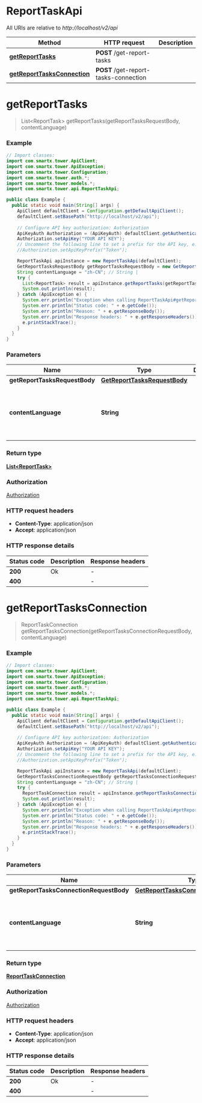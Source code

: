 # ReportTaskApi

All URIs are relative to *http://localhost/v2/api*

Method | HTTP request | Description
------------- | ------------- | -------------
[**getReportTasks**](ReportTaskApi.md#getReportTasks) | **POST** /get-report-tasks | 
[**getReportTasksConnection**](ReportTaskApi.md#getReportTasksConnection) | **POST** /get-report-tasks-connection | 


<a name="getReportTasks"></a>
# **getReportTasks**
> List&lt;ReportTask&gt; getReportTasks(getReportTasksRequestBody, contentLanguage)



### Example
```java
// Import classes:
import com.smartx.tower.ApiClient;
import com.smartx.tower.ApiException;
import com.smartx.tower.Configuration;
import com.smartx.tower.auth.*;
import com.smartx.tower.models.*;
import com.smartx.tower.api.ReportTaskApi;

public class Example {
  public static void main(String[] args) {
    ApiClient defaultClient = Configuration.getDefaultApiClient();
    defaultClient.setBasePath("http://localhost/v2/api");
    
    // Configure API key authorization: Authorization
    ApiKeyAuth Authorization = (ApiKeyAuth) defaultClient.getAuthentication("Authorization");
    Authorization.setApiKey("YOUR API KEY");
    // Uncomment the following line to set a prefix for the API key, e.g. "Token" (defaults to null)
    //Authorization.setApiKeyPrefix("Token");

    ReportTaskApi apiInstance = new ReportTaskApi(defaultClient);
    GetReportTasksRequestBody getReportTasksRequestBody = new GetReportTasksRequestBody(); // GetReportTasksRequestBody | 
    String contentLanguage = "zh-CN"; // String | 
    try {
      List<ReportTask> result = apiInstance.getReportTasks(getReportTasksRequestBody, contentLanguage);
      System.out.println(result);
    } catch (ApiException e) {
      System.err.println("Exception when calling ReportTaskApi#getReportTasks");
      System.err.println("Status code: " + e.getCode());
      System.err.println("Reason: " + e.getResponseBody());
      System.err.println("Response headers: " + e.getResponseHeaders());
      e.printStackTrace();
    }
  }
}
```

### Parameters

Name | Type | Description  | Notes
------------- | ------------- | ------------- | -------------
 **getReportTasksRequestBody** | [**GetReportTasksRequestBody**](GetReportTasksRequestBody.md)|  |
 **contentLanguage** | **String**|  | [optional] [default to en-US] [enum: zh-CN, en-US]

### Return type

[**List&lt;ReportTask&gt;**](ReportTask.md)

### Authorization

[Authorization](../README.md#Authorization)

### HTTP request headers

 - **Content-Type**: application/json
 - **Accept**: application/json

### HTTP response details
| Status code | Description | Response headers |
|-------------|-------------|------------------|
**200** | Ok |  -  |
**400** |  |  -  |

<a name="getReportTasksConnection"></a>
# **getReportTasksConnection**
> ReportTaskConnection getReportTasksConnection(getReportTasksConnectionRequestBody, contentLanguage)



### Example
```java
// Import classes:
import com.smartx.tower.ApiClient;
import com.smartx.tower.ApiException;
import com.smartx.tower.Configuration;
import com.smartx.tower.auth.*;
import com.smartx.tower.models.*;
import com.smartx.tower.api.ReportTaskApi;

public class Example {
  public static void main(String[] args) {
    ApiClient defaultClient = Configuration.getDefaultApiClient();
    defaultClient.setBasePath("http://localhost/v2/api");
    
    // Configure API key authorization: Authorization
    ApiKeyAuth Authorization = (ApiKeyAuth) defaultClient.getAuthentication("Authorization");
    Authorization.setApiKey("YOUR API KEY");
    // Uncomment the following line to set a prefix for the API key, e.g. "Token" (defaults to null)
    //Authorization.setApiKeyPrefix("Token");

    ReportTaskApi apiInstance = new ReportTaskApi(defaultClient);
    GetReportTasksConnectionRequestBody getReportTasksConnectionRequestBody = new GetReportTasksConnectionRequestBody(); // GetReportTasksConnectionRequestBody | 
    String contentLanguage = "zh-CN"; // String | 
    try {
      ReportTaskConnection result = apiInstance.getReportTasksConnection(getReportTasksConnectionRequestBody, contentLanguage);
      System.out.println(result);
    } catch (ApiException e) {
      System.err.println("Exception when calling ReportTaskApi#getReportTasksConnection");
      System.err.println("Status code: " + e.getCode());
      System.err.println("Reason: " + e.getResponseBody());
      System.err.println("Response headers: " + e.getResponseHeaders());
      e.printStackTrace();
    }
  }
}
```

### Parameters

Name | Type | Description  | Notes
------------- | ------------- | ------------- | -------------
 **getReportTasksConnectionRequestBody** | [**GetReportTasksConnectionRequestBody**](GetReportTasksConnectionRequestBody.md)|  |
 **contentLanguage** | **String**|  | [optional] [default to en-US] [enum: zh-CN, en-US]

### Return type

[**ReportTaskConnection**](ReportTaskConnection.md)

### Authorization

[Authorization](../README.md#Authorization)

### HTTP request headers

 - **Content-Type**: application/json
 - **Accept**: application/json

### HTTP response details
| Status code | Description | Response headers |
|-------------|-------------|------------------|
**200** | Ok |  -  |
**400** |  |  -  |

